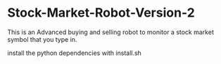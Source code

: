 # Stock-Market-Robot-Version-2

This is an Advanced buying and selling robot to monitor a stock market symbol that you type in. 

install the python dependencies with install.sh
